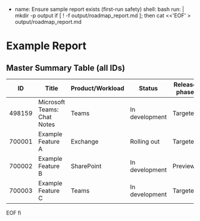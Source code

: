 - name: Ensure sample report exists (first-run safety)
  shell: bash
  run: |
    mkdir -p output
    if [ ! -f output/roadmap_report.md ]; then
      cat <<'EOF' > output/roadmap_report.md
# Example Report

## Master Summary Table (all IDs)
| ID | Title | Product/Workload | Status | Release phase | Targeted dates | Cloud instance | Short description | Official Roadmap link |
|----|-------|------------------|--------|---------------|----------------|----------------|-------------------|-----------------------|
| 498159 | Microsoft Teams: Chat Notes | Teams | In development | Targeted | September CY2025 | Worldwide (Standard Multi-Tenant) | Chat-scoped notes with Loop/components | https://www.microsoft.com/en-us/microsoft-365/roadmap?featureid=498159 |
| 700001 | Example Feature A | Exchange | Rolling out | Targeted | August CY2025 | GCC | Example description A | https://www.microsoft.com/en-us/microsoft-365/roadmap?featureid=700001 |
| 700002 | Example Feature B | SharePoint | In development | Preview | Q4 CY2025 | GCC High | Example description B | https://www.microsoft.com/en-us/microsoft-365/roadmap?featureid=700002 |
| 700003 | Example Feature C | Teams | In development | Targeted | H2 CY2025 | DoD | Example description C | https://www.microsoft.com/en-us/microsoft-365/roadmap?featureid=700003 |
EOF
    fi

